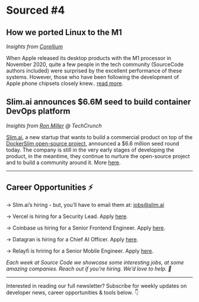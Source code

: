 # Sourced #4

## How we ported Linux to the M1

_Insights from [Corellium](https://corellium.com/blog/linux-m1)_

When Apple released its desktop products with the M1 processor in November 2020, quite a few people in the tech community (SourceCode authors included) were surprised by the excellent performance of these systems. However, those who have been following the development of Apple phone chipsets closely knew.. [read more](https://corellium.com/blog/linux-m1).

## Slim.ai announces \$6.6M seed to build container DevOps platform

_Insights from [Ron Miller](https://techcrunch.com/2021/01/12/slim-ai-announces-6-6m-seed-to-build-container-devops-platform/) @ TechCrunch_

[Slim.ai](https://www.slim.ai/), a new startup that wants to build a commercial product on top of the [DockerSlim open-source project](https://github.com/docker-slim/docker-slim), announced a \$6.6 million seed round today. The company is still in the very early stages of developing the product, in the meantime, they continue to nurture the open-source project and to build a community around it. More [here](https://techcrunch.com/2021/01/12/slim-ai-announces-6-6m-seed-to-build-container-devops-platform/).

---

## Career Opportunities ⚡️

→ Slim.ai’s hiring - but, you’ll have to email them at: jobs@slim.ai

→ Vercel is hiring for a Security Lead. Apply [here](https://vercel.com/careers#apply).

→ Coinbase us hiring for a Senior Frontend Engineer. Apply [here](https://www.coinbase.com/careers/positions/2452250).

→ Datagran is hiring for a Chief AI Officer. Apply [here](https://www.datagran.io/careers).

→ Relayfi is hriring for a Senior Mobile Engineer. Apply [here](https://relayfi.com/careers).

_Each week at Source Code we showcase some interesting jobs, at some amazing companies. Reach out if you’re hiring. We’d love to help. 👋_

---

Interested in reading our full newsletter? Subscribe for weekly updates on developer news, career opportunities & tools below. 👇
